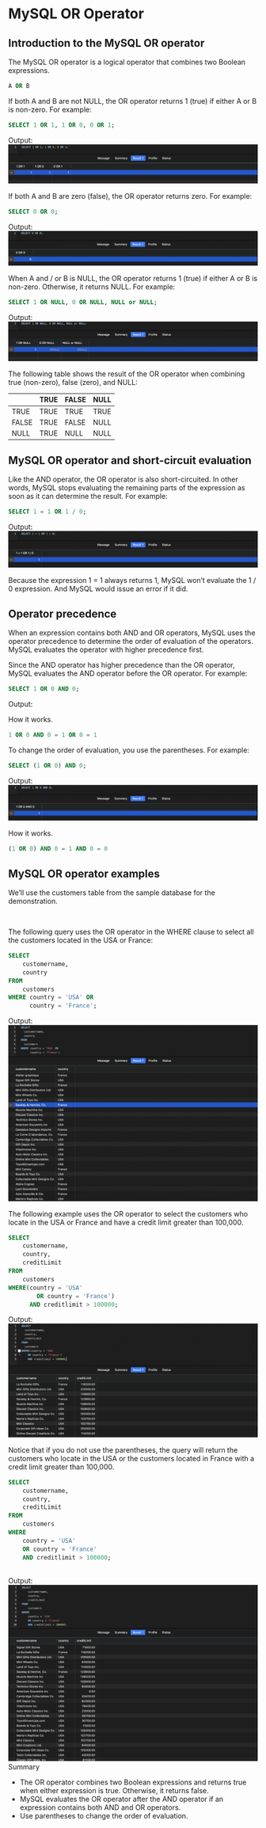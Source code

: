 # MySQL OR Operator

## Introduction to the MySQL OR operator

The MySQL OR operator is a logical operator that combines two Boolean expressions.

```sql
A OR B
```

If both A and B are not NULL, the OR operator returns 1 (true) if either A or B is non-zero. For example:

```sql
SELECT 1 OR 1, 1 OR 0, 0 OR 1;
```

Output:
<img src="./images/OR.png" alt="" />

If both A and B are zero (false), the OR operator returns zero. For example:

```sql
SELECT 0 OR 0;
```

Output:
<img src="./images/OR_ZERO.png" alt="" />

When A and / or B is NULL, the OR operator returns 1 (true) if either A or B is non-zero. Otherwise, it returns NULL. For example:

```sql
SELECT 1 OR NULL, 0 OR NULL, NULL or NULL;
```

Output:
<img src="./images/OR_NULL.png" alt="" />

The following table shows the result of the OR operator when combining true (non-zero), false (zero), and NULL:

|       | TRUE | FALSE | NULL |
| ----- | ---- | ----- | ---- |
| TRUE  | TRUE | TRUE  | TRUE |
| FALSE | TRUE | FALSE | NULL |
| NULL  | TRUE | NULL  | NULL |

## MySQL OR operator and short-circuit evaluation

Like the AND operator, the OR operator is also short-circuited. In other words, MySQL stops evaluating the remaining parts of the expression as soon as it can determine the result. For example:

```sql
SELECT 1 = 1 OR 1 / 0;
```

Output:
<img src="./images/OR_SHORT_CIRCUIT.png" alt="" />

Because the expression 1 = 1 always returns 1, MySQL won’t evaluate the 1 / 0 expression. And MySQL would issue an error if it did.

## Operator precedence

When an expression contains both AND and OR operators, MySQL uses the operator precedence to determine the order of evaluation of the operators. MySQL evaluates the operator with higher precedence first.

Since the AND operator has higher precedence than the OR operator, MySQL evaluates the AND operator before the OR operator. For example:

```sql
SELECT 1 OR 0 AND 0;
```

Output:
<img src="./images/OR_AND.png" alt="" />

How it works.

```sql
1 OR 0 AND 0 = 1 OR 0 = 1
```

To change the order of evaluation, you use the parentheses. For example:

```sql
SELECT (1 OR 0) AND 0;
```

Output:
<img src="./images/OPERATOR_PRECEDENCE.png" alt="" />

How it works.

```sql
(1 OR 0) AND 0 = 1 AND 0 = 0
```

## MySQL OR operator examples

We’ll use the customers table from the sample database for the demonstration.

<img src="./images/customers.png" alt="" />

The following query uses the OR operator in the WHERE clause to select all the customers located in the USA or France:

```sql
SELECT
	customername,
	country
FROM
	customers
WHERE country = 'USA' OR
      country = 'France';
```

Output:
<img src="./images/OR_COUNTRY.png" alt="" />

The following example uses the OR operator to select the customers who locate in the USA or France and have a credit limit greater than 100,000.

```sql
SELECT
	customername,
	country,
	creditLimit
FROM
	customers
WHERE(country = 'USA'
		OR country = 'France')
	  AND creditlimit > 100000;
```

Output:
<img src="./images/OR_WHERE_OR_AND.png" alt="" />

Notice that if you do not use the parentheses, the query will return the customers who locate in the USA or the customers located in France with a credit limit greater than 100,000.

```sql
SELECT
    customername,
    country,
    creditLimit
FROM
    customers
WHERE
    country = 'USA'
    OR country = 'France'
    AND creditlimit > 100000;



```

Output:
<img src="./images/OR_WITHOUT_PARENTHESIS.png" alt="" />
Summary

- The OR operator combines two Boolean expressions and returns true when either expression is true. Otherwise, it returns false.
- MySQL evaluates the OR operator after the AND operator if an expression contains both AND and OR operators.
- Use parentheses to change the order of evaluation.
